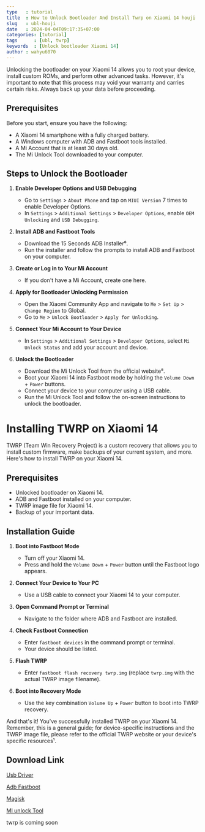 ```yaml
---
type   : tutorial
title  : How to Unlock Bootloader And Install Twrp on Xiaomi 14 houji
slug   : ubl-houji
date   : 2024-04-04T09:17:35+07:00
categories: [tutorial]
tags      : [ubl, twrp]
keywords  : [Unlock bootloader Xiaomi 14]
author : wahyu6070
---
```


Unlocking the bootloader on your Xiaomi 14 allows you to root your device, install custom ROMs, and perform other advanced tasks. However, it's important to note that this process may void your warranty and carries certain risks. Always back up your data before proceeding.

## Prerequisites

Before you start, ensure you have the following:

- A Xiaomi 14 smartphone with a fully charged battery.
- A Windows computer with ADB and Fastboot tools installed.
- A Mi Account that is at least 30 days old.
- The Mi Unlock Tool downloaded to your computer.

## Steps to Unlock the Bootloader

1. **Enable Developer Options and USB Debugging**
   - Go to `Settings` > `About Phone` and tap on `MIUI Version` 7 times to enable Developer Options.
   - In `Settings` > `Additional Settings` > `Developer Options`, enable `OEM Unlocking` and `USB Debugging`.

2. **Install ADB and Fastboot Tools**
   - Download the 15 Seconds ADB Installer⁶.
   - Run the installer and follow the prompts to install ADB and Fastboot on your computer.

3. **Create or Log in to Your Mi Account**
   - If you don't have a Mi Account, create one here.

4. **Apply for Bootloader Unlocking Permission**
   - Open the Xiaomi Community App and navigate to `Me` > `Set Up` > `Change Region` to Global.
   - Go to `Me` > `Unlock Bootloader` > `Apply for Unlocking`.

5. **Connect Your Mi Account to Your Device**
   - In `Settings` > `Additional Settings` > `Developer Options`, select `Mi Unlock Status` and add your account and device.

6. **Unlock the Bootloader**
   - Download the Mi Unlock Tool from the official website⁸.
   - Boot your Xiaomi 14 into Fastboot mode by holding the `Volume Down` + `Power` buttons.
   - Connect your device to your computer using a USB cable.
   - Run the Mi Unlock Tool and follow the on-screen instructions to unlock the bootloader.


# Installing TWRP on Xiaomi 14

TWRP (Team Win Recovery Project) is a custom recovery that allows you to install custom firmware, make backups of your current system, and more. Here's how to install TWRP on your Xiaomi 14.

## Prerequisites

- Unlocked bootloader on Xiaomi 14.
- ADB and Fastboot installed on your computer.
- TWRP image file for Xiaomi 14.
- Backup of your important data.

## Installation Guide

1. **Boot into Fastboot Mode**
   - Turn off your Xiaomi 14.
   - Press and hold the `Volume Down` + `Power` button until the Fastboot logo appears.

2. **Connect Your Device to Your PC**
   - Use a USB cable to connect your Xiaomi 14 to your computer.

3. **Open Command Prompt or Terminal**
   - Navigate to the folder where ADB and Fastboot are installed.

4. **Check Fastboot Connection**
   - Enter `fastboot devices` in the command prompt or terminal.
   - Your device should be listed.

5. **Flash TWRP**
   - Enter `fastboot flash recovery twrp.img` (replace `twrp.img` with the actual TWRP image filename).

6. **Boot into Recovery Mode**
   - Use the key combination `Volume Up` + `Power` button to boot into TWRP recovery.

And that's it! You've successfully installed TWRP on your Xiaomi 14. Remember, this is a general guide; for device-specific instructions and the TWRP image file, please refer to the official TWRP website or your device's specific resources¹.


## Download Link

[Usb Driver](https://sourceforge.net/projects/wahyu6070-project-android/files/Tools/surya/PdaNetA4199.zip/download)

[Adb Fastboot](https://sourceforge.net/projects/wahyu6070-project-android/files/Tools/surya/adb-setup-1.4.3.zip/download)

[Magisk](https://github.com/topjohnwu/Magisk/releases/latest)

[MI unlock Tool](https://en.miui.com/unlock/download_en.html)

twrp is coming soon

